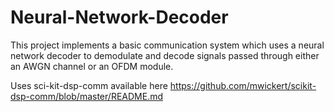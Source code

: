 # Neural-Network-Decoder


This project implements a basic communication system which uses a neural network decoder to demodulate and decode signals passed through either an AWGN channel or an OFDM module.


Uses sci-kit-dsp-comm available here
https://github.com/mwickert/scikit-dsp-comm/blob/master/README.md
